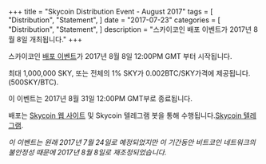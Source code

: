 +++
title = "Skycoin Distribution Event - August 2017"
tags = [
    "Distribution",
    "Statement",
]
date = "2017-07-23"
categories = [
    "Distribution",
    "Statement",
]
description = "스카이코인 배포 이벤트가 2017년 8월 8일 개최됩니다."
+++

스카이코인 [ 배포 이벤트](https://www.skycoin.net/distribution/)가 2017년 8월 8일 12:00PM GMT 부터 시작됩니다.

최대 1,000,000 SKY, 또는 전체의 1% SKY가 0.002BTC/SKY가격에 제공됩니다.(500SKY/BTC).

이 이벤트는 2017년 8월 31일 12:00PM GMT부로 종료됩니다.

배포는 [Skycoin 웹 사이트](https://www.skycoin.net/) 및 Skycoin 텔레그램 봇을  통해 수행됩니다.[Skycoin 텔레그램](https://t.me/Skycoin).

*이 이벤트는 원래 2017년 7월 24일로 예정되었지만 이 기간동안 비트코인 네트워크의 불안정성 때문에 2017년 8월 8일로 재조정되었습니다.*
